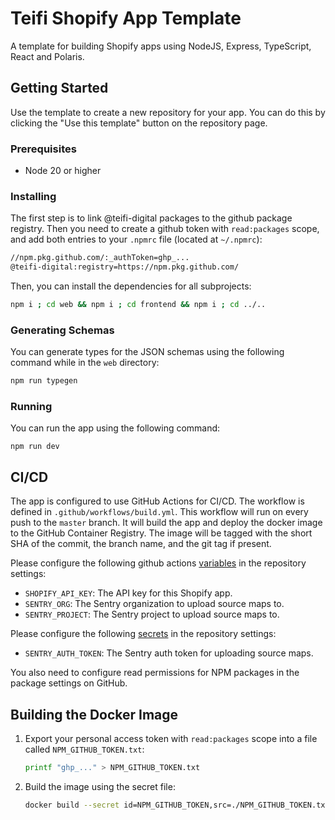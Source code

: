 # Teifi Shopify App Template
A template for building Shopify apps using NodeJS, Express, TypeScript, React and Polaris.

## Getting Started
Use the template to create a new repository for your app. You can do this by clicking the "Use this template" button on the repository page.

### Prerequisites
- Node 20 or higher

### Installing
The first step is to link @teifi-digital packages to the github package registry.
Then you need to create a github token with `read:packages` scope, and add both entries to your `.npmrc` file (located at `~/.npmrc`):
```bash
//npm.pkg.github.com/:_authToken=ghp_...
@teifi-digital:registry=https://npm.pkg.github.com/
```

Then, you can install the dependencies for all subprojects:
```bash
npm i ; cd web && npm i ; cd frontend && npm i ; cd ../..
```

### Generating Schemas
You can generate types for the JSON schemas using the following command while in the `web` directory:
```bash
npm run typegen
```

### Running
You can run the app using the following command:
```
npm run dev
```

## CI/CD
The app is configured to use GitHub Actions for CI/CD.
The workflow is defined in `.github/workflows/build.yml`.
This workflow will run on every push to the `master` branch.
It will build the app and deploy the docker image to the GitHub Container Registry.
The image will be tagged with the short SHA of the commit, the branch name, and the git tag if present.

Please configure the following github actions [variables](https://docs.github.com/en/actions/learn-github-actions/variables) in the repository settings:
- `SHOPIFY_API_KEY`: The API key for this Shopify app.
- `SENTRY_ORG`: The Sentry organization to upload source maps to.
- `SENTRY_PROJECT`: The Sentry project to upload source maps to.

Please configure the following [secrets](https://docs.github.com/en/actions/security-guides/using-secrets-in-github-actions) in the repository settings:
- `SENTRY_AUTH_TOKEN`: The Sentry auth token for uploading source maps.

You also need to configure read permissions for NPM packages in the package settings on GitHub.

## Building the Docker Image
1. Export your personal access token with `read:packages` scope into a file called `NPM_GITHUB_TOKEN.txt`:
   ```sh
   printf "ghp_..." > NPM_GITHUB_TOKEN.txt
   ```
2. Build the image using the secret file:
   ```sh
   docker build --secret id=NPM_GITHUB_TOKEN,src=./NPM_GITHUB_TOKEN.txt .
   ```
